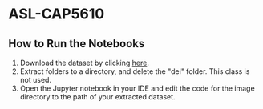 # ASL-CAP5610

## How to Run the Notebooks
1. Download the dataset by clicking [here](https://www.kaggle.com/datasets/grassknoted/asl-alphabet).
2. Extract folders to a directory, and delete the "del" folder.  This class is not used.
4. Open the Jupyter notebook in your IDE and edit the code for the image directory to the path of your extracted dataset.